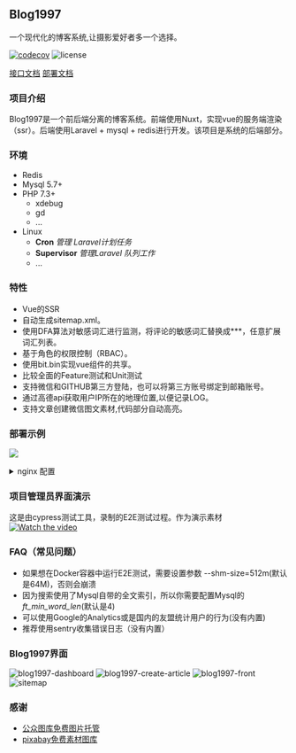 ## Blog1997
  
一个现代化的博客系统,让摄影爱好者多一个选择。

[![codecov](https://codecov.io/gh/youLookLikeDelicious/blog1997-api/branch/master/graph/badge.svg?token=4GY5UED0WI)](https://codecov.io/gh/youLookLikeDelicious/blog1997-api)
![license](https://img.shields.io/github/license/youLookLikeDelicious/blog1997-api)

[接口文档](https://www.blog1997.com/docs/)  [部署文档](https://github.com/youLookLikeDelicious/blog1997-api/blob/dev/doc/docker.md)
### 项目介绍
Blog1997是一个前后端分离的博客系统。前端使用Nuxt，实现vue的服务端渲染（ssr）。后端使用Laravel + mysql + redis进行开发。该项目是系统的后端部分。

### 环境
- Redis
- Mysql 5.7+
- PHP 7.3+
    - xdebug
    - gd
    - ...
- Linux
  - **Cron** *管理 Laravel计划任务*
  - **Supervisor** *管理Laravel 队列工作*
  - ...

### 特性
- Vue的SSR
- 自动生成sitemap.xml。
- 使用DFA算法对敏感词汇进行监测，将评论的敏感词汇替换成***，任意扩展词汇列表。
- 基于角色的权限控制（RBAC）。
- 使用bit.bin实现vue组件的共享。
- 比较全面的Feature测试和Unit测试
- 支持微信和GITHUB第三方登陆，也可以将第三方账号绑定到邮箱账号。
- 通过高德api获取用户IP所在的地理位置,以便记录LOG。
- 支持文章创建微信图文素材,代码部分自动高亮。

### 部署示例
![](https://img.wenhairu.com/images/2021/01/09/DSPp3.png)
<details>
    <summary>nginx 配置</summary>

```nginx
server {
  listen 443 ssl;
  listen [::]:443 ssl;
  server_name www.blog1997.com blog1997.com;

  root /var/www/example.com/public;
  ssl_protocols TLSv1 TLSv1.1 TLSv1.2;
  ssl_certificate /etc/ssl/certs/blog1997.crt;
  ssl_certificate_key /etc/ssl/private/blog1997.key;

  access_log /var/log/nginx/access.log;
  error_log /var/log/nginx/error.log;

  index index.html index.php index.htm;
  charset utf-8;

  add_header X-Frame-Options "SAMEORIGIN";
  add_header X-XSS-Protection "1; mode=block";
  add_header X-Content-Type-Options "nosniff";

  underscores_in_headers on;

  location / {
    proxy_pass http://blog-1997:3000;
    proxy_http_version 1.1;
    proxy_set_header Upgrade $http_upgrade;
    proxy_set_header Connection 'upgrade';
    #proxy_redirect off;
    proxy_cache_bypass $http_upgrade;
    proxy_set_header X-Real-IP $remote_addr;
    proxy_set_header X-Forwarded-For $proxy_add_x_forwarded_for;
    proxy_set_header X-Forwarded-Proto $scheme;
    proxy_set_header X-NginX-Proxy true;
    proxy_set_header Host $host;
  }


  location ~ ^/(admin|image|fonts|svg|api|vue) {
    access_log off;
    #valid_referers server_names;
    #if ($invalid_referer) {
    #    #rewrite ^/ http://www.abc.com/403.jpg;
    #    return 403;
    #}
    try_files $uri $uri/ /index.php?$query_string;
  }


  location = /favicon.ico { access_log off; log_not_found off; }
  location = /robots.txt  { access_log off; log_not_found off; }

  location ~ \.php$ {
    proxy_set_header        X-Real-IP $remote_addr;
    proxy_set_header        X-Forwarded-For $proxy_add_x_forwarded_for;
    proxy_set_header        X-Forwarded-Proto $scheme;
    fastcgi_pass php-fpm-7.2:9000;
    fastcgi_index index.php;
    fastcgi_param SCRIPT_FILENAME $realpath_root$fastcgi_script_name;
    include fastcgi_params;
  }

  location /sitemap {
    root /var/www/example.com/public;
  }


  location ~ /\.(?!well-known).* {
        deny all;
  }
}
server {
  listen 80;
  listen [::]:80;
  server_name www.blog1997.com blog1997.com;
  return 301 https://$host$request_uri;
}
```
</details>

### 项目管理员界面演示
这是由cypress测试工具，录制的E2E测试过程。作为演示素材
[![Watch the video](https://raw.github.com/GabLeRoux/WebMole/master/ressources/WebMole_Youtube_Video.png)](http://go.plvideo.cn/front/video/preview?vid=43876a053ad92f5e3bcf91ab170ace07_4)


### FAQ（常见问题）
- 如果想在Docker容器中运行E2E测试，需要设置参数 --shm-size=512m(默认是64M)，否则会崩溃
- 因为搜索使用了Mysql自带的全文索引，所以你需要配置Mysql的 _ft_min_word_len_(默认是4)
- 可以使用Google的Analytics或是国内的友盟统计用户的行为(没有内置)
- 推荐使用sentry收集错误日志（没有内置）

### Blog1997界面

![blog1997-dashboard](https://img.wenhairu.com/images/2021/01/09/DSZOo.png)
![blog1997-create-article](https://img.wenhairu.com/images/2021/01/09/DS0vf.png)
![blog1997-front](https://img.wenhairu.com/images/2021/01/09/DSIUd.md.png)
![sitemap](https://img.wenhairu.com/images/2021/01/14/DtfWH.png)
### 感谢
- [公众图库免费图片托管](https://img.wenhairu.com/)
- [pixabay免费素材图库](https://pixabay.com/)
